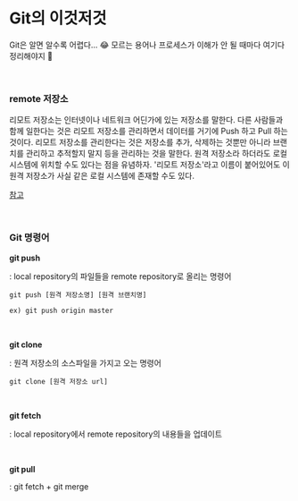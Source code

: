 # Git의 이것저것

Git은 알면 알수록 어렵다... 😂 모르는 용어나 프로세스가 이해가 안 될 때마다 여기다 정리해야지 👊

<br>

### remote 저장소

리모트 저장소는 인터넷이나 네트워크 어딘가에 있는 저장소를 말한다. 다른 사람들과 함께 일한다는 것은 리모트 저장소를 관리하면서 데이터를 거기에 Push 하고 Pull 하는 것이다. 리모트 저장소를 관리한다는 것은 저장소를 추가, 삭제하는 것뿐만 아니라 브랜치를 관리하고 추적할지 말지 등을 관리하는 것을 말한다. 원격 저장소라 하더라도 로컬 시스템에 위치할 수도 있다는 점을 유념하자. '리모트 저장소'라고 이름이 붙어있어도 이 원격 저장소가 사실 같은 로컬 시스템에 존재할 수도 있다.

[참고](https://git-scm.com/book/ko/v2/Git%EC%9D%98-%EA%B8%B0%EC%B4%88-%EB%A6%AC%EB%AA%A8%ED%8A%B8-%EC%A0%80%EC%9E%A5%EC%86%8C)

<br>

### Git 명령어

**git push**

: local repository의 파일들을 remote repository로 올리는 명령어

```
git push [원격 저장소명] [원격 브랜치명]

ex) git push origin master
```

<br>

**git clone**

: 원격 저장소의 소스파일을 가지고 오는 명령어

```
git clone [원격 저장소 url]
```

<br>

**git fetch**

: local repository에서 remote repository의 내용들을 업데이트

<br>

**git pull**

: git fetch + git merge
